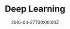 ---
title: Deep Learning
summary: "Curso introductorio (en español) al área de aprendizaje basado en redes neuronales profundas, comúnmente conocida como Deep Learning. Durante el curso aprenderán la teoría detrás de los modelos de Deep Learning, su funcionamiento y usos posibles. Serán capaces de construir y entrenar modelos para resolver problemas reales."
tags:
- deep learning
- ai
date: "2016-04-27T00:00:00Z"
authors:
- Jorge Pérez

# Optional external URL for project (replaces project detail page).
external_link: https://github.com/dccuchile/CC6204

image:
  caption: Photo by rawpixel on Unsplash
  focal_point: Smart

links:
url_code: https://github.com/dccuchile/CC6204
# url_pdf: ""
# url_slides: ""
url_video: https://www.youtube.com/playlist?list=PLBjZ-ginWc1e0_Dp4heHglsjJmacV_F20

# Slides (optional).
#   Associate this project with Markdown slides.
#   Simply enter your slide deck's filename without extension.
#   E.g. `slides = "example-slides"` references `content/slides/example-slides.md`.
#   Otherwise, set `slides = ""`.
slides: ""
---